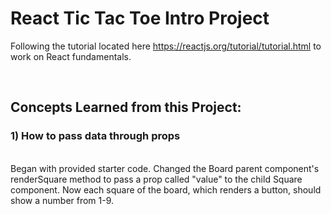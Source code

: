 # React Tic Tac Toe Intro Project

Following the tutorial located here https://reactjs.org/tutorial/tutorial.html to work on React fundamentals. 

<br/>
<h2>Concepts Learned from this Project:</h2>

<h3> 1) How to pass data through props </h3> 
<br/> 
Began with provided starter code.  Changed the Board parent component's renderSquare method to pass a prop called "value" to the child Square component.  Now each square of the board, which renders a button, should show a number from 1-9.
